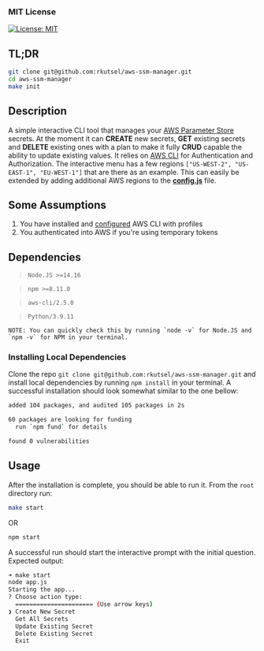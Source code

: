 ### MIT License

[![License: MIT](https://img.shields.io/badge/License-MIT-yellow.svg)](https://opensource.org/licenses/MIT)

## TL;DR

```bash
git clone git@github.com:rkutsel/aws-ssm-manager.git
cd aws-ssm-manager
make init
```

## Description

A simple interactive CLI tool that manages your [AWS Parameter Store](https://docs.aws.amazon.com/systems-manager/latest/userguide/systems-manager-parameter-store.html) secrets. At the moment it can **CREATE** new secrets, **GET** existing secrets and **DELETE** existing ones with a plan to make it fully **CRUD** capable the ability to update existing values. It relies on [AWS CLI](https://aws.amazon.com/cli/) for Authentication and Authorization. The interactive menu has a few regions `["US-WEST-2", "US-EAST-1", "EU-WEST-1"]` that are there as an example. This can easily be extended by adding additional AWS regions to the **[config.js](https://github.com/rkutsel/aws-ssm-manager/blob/main/config.js)** file.

## Some Assumptions

1. You have installed and [configured](https://docs.aws.amazon.com/cli/latest/userguide/cli-configure-quickstart.html) AWS CLI with profiles
2. You authenticated into AWS if you're using temporary tokens

## Dependencies

> `Node.JS >=14.16`

> `npm >=8.11.0`

> `aws-cli/2.5.0`

> `Python/3.9.11`

`` NOTE: You can quickly check this by running `node -v` for Node.JS and `npm -v` for NPM in your terminal. ``

### Installing Local Dependencies

Clone the repo `git clone git@github.com:rkutsel/aws-ssm-manager.git` and install local dependencies by running `npm install` in your terminal. A successful installation should look somewhat similar to the one bellow:

```bash
added 104 packages, and audited 105 packages in 2s

60 packages are looking for funding
  run `npm fund` for details

found 0 vulnerabilities
```

## Usage

After the installation is complete, you should be able to run it. From the `root` directory run:

```bash
make start
```

OR

```bash
npm start
```

A successful run should start the interactive prompt with the initial question. Expected output:

```bash
➜ make start
node app.js
Starting the app...
? Choose action type:
  ====================== (Use arrow keys)
❯ Create New Secret
  Get All Secrets
  Update Existing Secret
  Delete Existing Secret
  Exit
```
